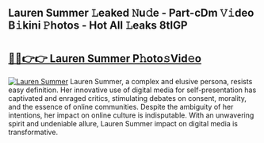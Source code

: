 ## Lauren Summer 𝙻eaked 𝙽u𝚍e - Part-cDm 𝚅𝚒deo B𝚒kini 𝙿hotos - Hot All 𝙻eaks 8tIGP

# <h2><a href="http://ld2o47.urlbe.top/?page=Lauren+Summer">🔗🔗👉👉 Lauren Summer P𝚑oto𝚜Vid𝚎o</a></h2>

[![Lauren Summer](https://i.imgur.com/eBuTRDB.gif)](http://ld2o47.urlbe.top/?page=Lauren+Summer)
Lauren Summer, a complex and elusive persona, resists easy definition. Her innovative use of digital media for self-presentation has captivated and enraged critics, stimulating debates on consent, morality, and the essence of online communities. Despite the ambiguity of her intentions, her impact on online culture is indisputable. With an unwavering spirit and undeniable allure, Lauren Summer impact on digital media is transformative.
